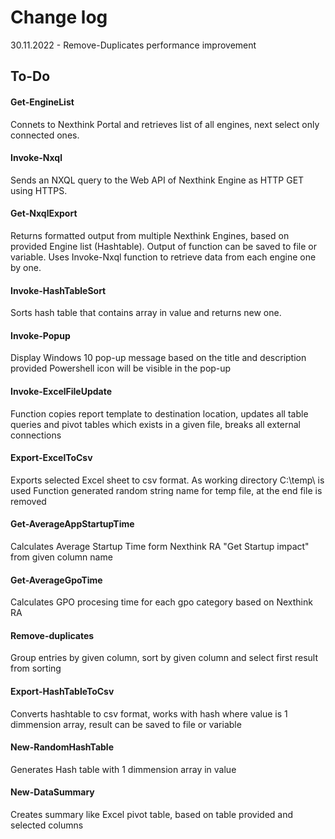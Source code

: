 # Change log

30.11.2022 - Remove-Duplicates performance improvement


## To-Do

#### Get-EngineList 
Connets to Nexthink Portal and retrieves list of all engines, next select only connected ones.

#### Invoke-Nxql
Sends an NXQL query to the Web API of Nexthink Engine as HTTP GET using HTTPS.

#### Get-NxqlExport
Returns formatted output from multiple Nexthink Engines, based on provided Engine list (Hashtable). Output of function can be saved to file or variable. Uses Invoke-Nxql function to retrieve data from each engine one by one.

#### Invoke-HashTableSort
Sorts hash table that contains array in value and returns new one.

#### Invoke-Popup
Display Windows 10 pop-up message based on the title and description provided
Powershell icon will be visible in the pop-up

#### Invoke-ExcelFileUpdate
Function copies report template to destination location, updates all table queries and pivot tables which exists in a given file, breaks all external connections

#### Export-ExcelToCsv
Exports selected Excel sheet to csv format. As working directory C:\temp\ is used
Function generated random string name for temp file, at the end file is removed

#### Get-AverageAppStartupTime
Calculates Average Startup Time form Nexthink RA "Get Startup impact" from given column name

#### Get-AverageGpoTime
Calculates GPO procesing time for each gpo category based on Nexthink RA

#### Remove-duplicates
Group entries by given column, sort by given column and select first result from sorting

#### Export-HashTableToCsv
Converts hashtable to csv format, works with hash where value is 1 dimmension array,
result can be saved to file or variable

#### New-RandomHashTable
Generates Hash table with 1 dimmension array in value

#### New-DataSummary
Creates summary like Excel pivot table, based on table provided and selected columns